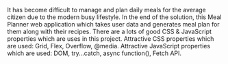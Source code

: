 It has become difficult to manage and plan daily meals for the average citizen due to the modern busy lifestyle.
In the end of the solution, this Meal Planner web application which takes user data and generates meal plan for them along with their recipes.
There are a lots of good CSS & JavaScript properties which are uses in this project.
Attractive CSS properties which are used:
Grid,
Flex,
Overflow,
@media.
Attractive JavaScript properties which are used:
DOM,
try...catch,
async function(),
Fetch API.
